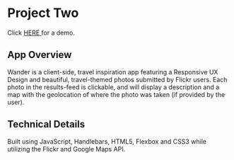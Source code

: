 # Project Two
Click <a href="https://wander-v1.herokuapp.com/"> HERE </a> for a demo.

## App Overview
Wander is a client-side, travel inspiration app featuring a Responsive UX Design and beautiful, travel-themed photos submitted by Flickr users. Each photo in the results-feed is clickable, and will display a description and a map with the geolocation of where the photo was taken (if provided by the user).

## Technical Details
Built using JavaScript, Handlebars, HTML5, Flexbox and CSS3 while utilizing the Flickr and Google Maps API.
